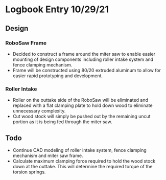 # Logbook Entry 10/29/21

## Design

### RoboSaw Frame
- Decided to construct a frame around the miter saw to enable easier mounting of design components including roller intake system and fence clamping mechanism.
- Frame will be constructed using 80/20 extruded aluminum to allow for easier rapid prototyping and development.

### Roller Intake
- Roller on the outtake side of the RoboSaw will be eliminated and replaced with a flat clamping plate to hold down wood to eliminate unnecessary complexity.
- Cut wood stock will simply be pushed out by the remaining uncut portion as it is being fed through the miter saw.

## Todo
- Continue CAD modeling of roller intake system, fence clamping mechanism and miter saw frame.
- Calculate maximum clamping force required to hold the wood stock down at the outtake. This will determine the required torque of the torsion springs.